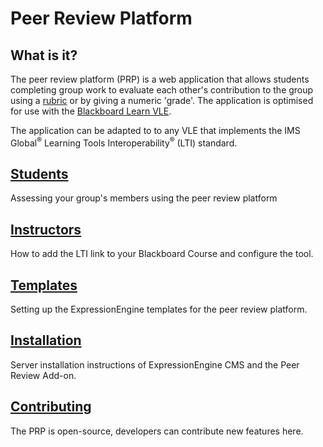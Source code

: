 # Peer Review Platform

## What is it?

The peer review platform (PRP) is a web application that allows students completing group work to evaluate each other's contribution to the group using a [rubric](https://en.wikipedia.org/wiki/Rubric_(academic)) or by giving a numeric 'grade'. The application is optimised for use with the [Blackboard Learn VLE](http://anz.blackboard.com/sites/international/globalmaster/).

The application can be adapted to to any VLE that implements the IMS Global<sup>&reg;</sup> Learning Tools Interoperability<sup>&reg;</sup> (LTI) standard.  

## [Students](guides/Students)
Assessing your group's members using the peer review platform

## [Instructors](guides/Instructors)
How to add the LTI link to your Blackboard Course and configure the tool.

## [Templates](guides/Templates)
Setting up the ExpressionEngine templates for the peer review platform.

## [Installation](guides/Installation)
Server installation instructions of ExpressionEngine CMS and the Peer Review Add-on.

## [Contributing](guides/Contributing)
The PRP is open-source, developers can contribute new features here.

